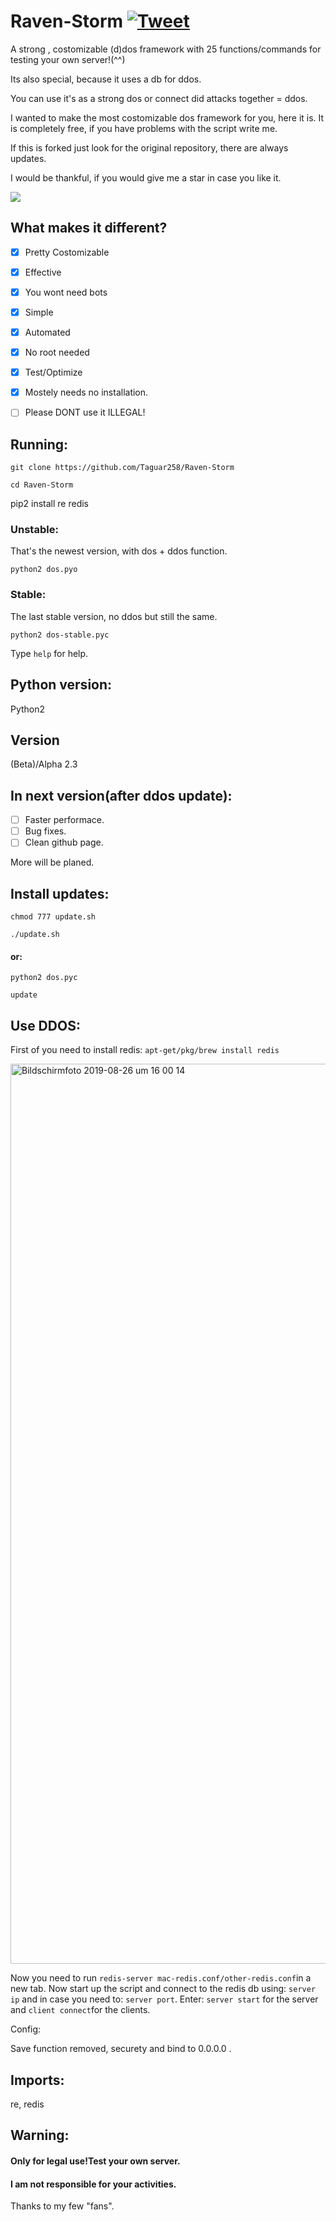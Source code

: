 # Raven-Storm [![Tweet](https://img.shields.io/twitter/url/http/shields.io.svg?style=social)](https://twitter.com/intent/tweet?text=Feel%20free%20to%20try%20it%2C%20it%20is%20a%20costumizable%20ddos%20Framework&url=https://github.com/Taguar258/Raven-Storm&hashtags=pentesting)
A strong , costomizable (d)dos framework with 25 functions/commands for testing your own server!(^^)

Its also special, because it uses a db for ddos.

You can use it's as a strong dos or connect did attacks together = ddos.


I wanted to make the most costomizable dos framework for you, here it is.
It is completely free, if you have problems with the script write me.

If this is forked just look for the original repository, there are always updates.

I would be thankful, if you would give me a star in case you like it.

<!--![MOSHED-2019-4-30-21-28-15](https://user-images.githubusercontent.com/36562445/56987982-34b0ad00-6b8f-11e9-8c2f-9182a9fcd4f9.gif)--><img align="center" style="center" src="https://user-images.githubusercontent.com/36562445/56987982-34b0ad00-6b8f-11e9-8c2f-9182a9fcd4f9.gif" />

## What makes it different?
- [x] Pretty Costomizable
- [x] Effective
- [x] You wont need bots
- [x] Simple
- [x] Automated
- [x] No root needed
- [x] Test/Optimize
- [x] Mostely needs no installation.

- [ ] Please DONT use it ILLEGAL!

## Running:
`git clone https://github.com/Taguar258/Raven-Storm`

`cd Raven-Storm`

pip2 install re redis
<!--(pip2 install -r requirements.txt) if existing.-->

### Unstable:
That's the newest version, with dos + ddos function.

`python2 dos.pyo`

### Stable:
The last stable version, no ddos but still the same.

`python2 dos-stable.pyc`

Type `help` for help.

## Python version:
Python2

## Version
(Beta)/Alpha 2.3

## In next version(after ddos update):
- [ ] Faster performace.
- [ ] Bug fixes.
- [ ] Clean github page.

More will be planed.

## Install updates:
`chmod 777 update.sh`

`./update.sh`

#### or:


`python2 dos.pyc`

`update`

## Use DDOS:
First of you need to install redis:
`apt-get/pkg/brew install redis`

<img width="1440" alt="Bildschirmfoto 2019-08-26 um 16 00 14" src="https://user-images.githubusercontent.com/36562445/63696325-bdc4b180-c81a-11e9-89b8-a7ce24df08ca.png">

Now you need to run `redis-server mac-redis.conf/other-redis.conf`in a new tab.
Now start up the script and connect to the redis db using: `server ip` and in case you need to: `server port`. 
Enter: `server start` for the server and `client connect`for the clients.

Config:

Save function removed, securety and bind to 0.0.0.0 .
## Imports:
re, redis

## Warning:
#### Only for legal use!Test your own server.

#### I am not responsible for your activities.

<!--## Screenshot:

![Screenshot_20190405_181220](https://user-images.githubusercontent.com/36562445/55641522-60c65180-57ce-11e9-8c65-084edc2bfb45.jpg)-->


<!--## Update soon infos:
The next update will include the function of connecting multiple scripts together, so you can use instead of one dos script: multiple dos scripts = ddos.
Alpha update probably in on to two days.
<img width="1440" alt="Bildschirmfoto 2019-08-26 um 16 00 14" src="https://user-images.githubusercontent.com/36562445/63696325-bdc4b180-c81a-11e9-89b8-a7ce24df08ca.png">-->





Thanks to my few "fans".


